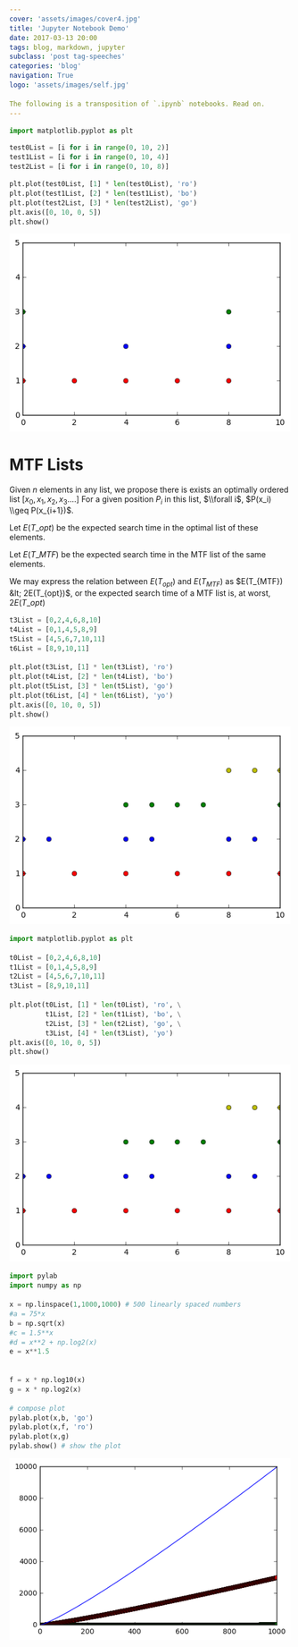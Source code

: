 ```yaml
---
cover: 'assets/images/cover4.jpg'
title: 'Jupyter Notebook Demo'
date: 2017-03-13 20:00
tags: blog, markdown, jupyter
subclass: 'post tag-speeches'
categories: 'blog'
navigation: True
logo: 'assets/images/self.jpg'

The following is a transposition of `.ipynb` notebooks. Read on.
---
```


```python
import matplotlib.pyplot as plt
```

```python
test0List = [i for i in range(0, 10, 2)]
test1List = [i for i in range(0, 10, 4)]
test2List = [i for i in range(0, 10, 8)]
```

```python
plt.plot(test0List, [1] * len(test0List), 'ro')
plt.plot(test1List, [2] * len(test1List), 'bo')
plt.plot(test2List, [3] * len(test2List), 'go')
plt.axis([0, 10, 0, 5])
plt.show()
```

![png](assets/images/2017-3-3-graphing_demo_files/2017-3-3-graphing_demo_2_0.png)

# MTF Lists

Given $n$ elements in any list, we propose there is exists an optimally ordered list $[x_0, x_1, x_2, x_3....]$
For a  given position $P_i$ in this list, $\\forall i$, $P(x_i) \\geq P(x_{i+1})$.

Let  $E(T\_{opt})$ be the expected search time in the optimal list of these elements.

Let  $E(T\_{MTF})$ be the expected search time in the MTF list of the same elements.

We may express the relation between $E(T_{opt})$ and $E(T_{MTF})$ as $E(T_{MTF}) &lt; 2E(T_{opt})$, or the expected search time of a MTF list is, at worst, $2E(T\_{opt})$

```python
t3List = [0,2,4,6,8,10]
t4List = [0,1,4,5,8,9]
t5List = [4,5,6,7,10,11]
t6List = [8,9,10,11]

plt.plot(t3List, [1] * len(t3List), 'ro')
plt.plot(t4List, [2] * len(t4List), 'bo')
plt.plot(t5List, [3] * len(t5List), 'go')
plt.plot(t6List, [4] * len(t6List), 'yo')
plt.axis([0, 10, 0, 5])
plt.show()
```

![png](assets/images/2017-3-3-graphing_demo_files/2017-3-3-graphing_demo_4_0.png)

```python
import matplotlib.pyplot as plt

t0List = [0,2,4,6,8,10]
t1List = [0,1,4,5,8,9]
t2List = [4,5,6,7,10,11]
t3List = [8,9,10,11]

plt.plot(t0List, [1] * len(t0List), 'ro', \
         t1List, [2] * len(t1List), 'bo', \
         t2List, [3] * len(t2List), 'go', \
         t3List, [4] * len(t3List), 'yo')
plt.axis([0, 10, 0, 5])
plt.show()
```

![png](assets/images/2017-3-3-graphing_demo_files/2017-3-3-graphing_demo_5_0.png)

```python
import pylab
import numpy as np

x = np.linspace(1,1000,1000) # 500 linearly spaced numbers
#a = 75*x
b = np.sqrt(x)
#c = 1.5**x
#d = x**2 + np.log2(x)
e = x**1.5


f = x * np.log10(x)
g = x * np.log2(x)

# compose plot
pylab.plot(x,b, 'go')
pylab.plot(x,f, 'ro')
pylab.plot(x,g)
pylab.show() # show the plot
```

![png](assets/images/2017-3-3-graphing_demo_files/2017-3-3-graphing_demo_6_0.png)

```python

```
